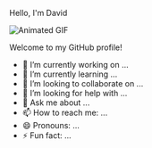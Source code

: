  Hello, I'm David

![Animated GIF](https://www.google.com/url?sa=i&url=https%3A%2F%2Fgithub.com%2Famypeniston%2Fgame-of-life&psig=AOvVaw1Wv4KAhramAIUbOAmJaow_&ust=1712990591610000&source=images&cd=vfe&opi=89978449&ved=0CBEQjRxqFwoTCLCS5q2JvIUDFQAAAAAdAAAAABAJ)


Welcome to my GitHub profile!

- 🔭 I’m currently working on ...
- 🌱 I’m currently learning ...
- 👯 I’m looking to collaborate on ...
- 🤔 I’m looking for help with ...
- 💬 Ask me about ...
- 📫 How to reach me: ...
- 😄 Pronouns: ...
- ⚡ Fun fact: ...
